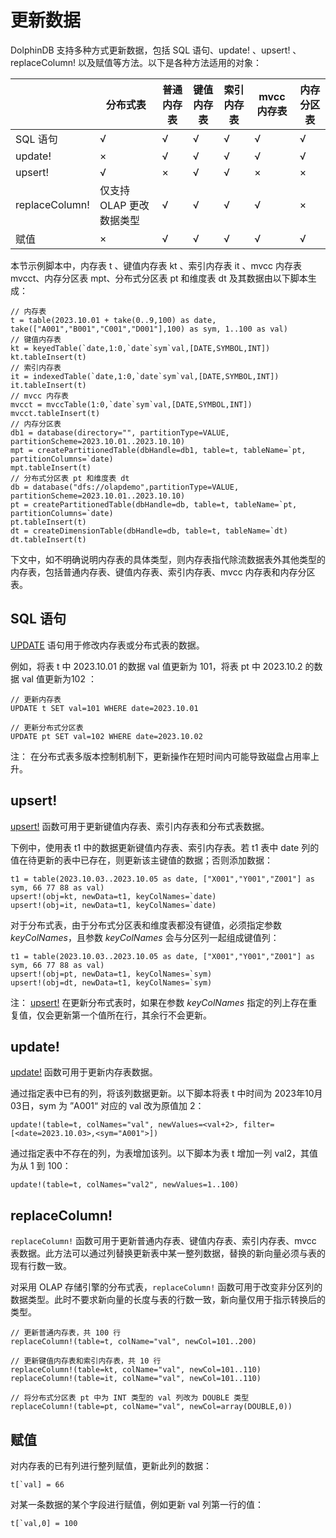 # 更新数据

DolphinDB 支持多种方式更新数据，包括 SQL 语句、update! 、upsert! 、replaceColumn!
以及赋值等方法。以下是各种方法适用的对象：

|  | **分布式表** | **普通内存表** | **键值内存表** | **索引内存表** | **mvcc 内存表** | **内存分区表** |
| --- | --- | --- | --- | --- | --- | --- |
| SQL 语句 | √ | √ | √ | √ | √ | √ |
| update! | × | √ | √ | √ | √ | √ |
| upsert! | √ | × | √ | √ | × | × |
| replaceColumn! | 仅支持 OLAP 更改数据类型 | √ | √ | √ | √ | × |
| 赋值 | × | √ | √ | √ | √ | √ |

本节示例脚本中，内存表 t 、键值内存表 kt 、索引内存表 it 、mvcc 内存表 mvcct、内存分区表 mpt、分布式分区表 pt 和维度表 dt
及其数据由以下脚本生成：

```
// 内存表
t = table(2023.10.01 + take(0..9,100) as date, take(["A001","B001","C001","D001"],100) as sym, 1..100 as val)
// 键值内存表
kt = keyedTable(`date,1:0,`date`sym`val,[DATE,SYMBOL,INT])
kt.tableInsert(t)
// 索引内存表
it = indexedTable(`date,1:0,`date`sym`val,[DATE,SYMBOL,INT])
it.tableInsert(t)
// mvcc 内存表
mvcct = mvccTable(1:0,`date`sym`val,[DATE,SYMBOL,INT])
mvcct.tableInsert(t)
// 内存分区表
db1 = database(directory="", partitionType=VALUE, partitionScheme=2023.10.01..2023.10.10)
mpt = createPartitionedTable(dbHandle=db1, table=t, tableName=`pt, partitionColumns=`date)
mpt.tableInsert(t)
// 分布式分区表 pt 和维度表 dt
db = database("dfs://olapdemo",partitionType=VALUE, partitionScheme=2023.10.01..2023.10.10)
pt = createPartitionedTable(dbHandle=db, table=t, tableName=`pt, partitionColumns=`date)
pt.tableInsert(t)
dt = createDimensionTable(dbHandle=db, table=t, tableName=`dt)
dt.tableInsert(t)
```

下文中，如不明确说明内存表的具体类型，则内存表指代除流数据表外其他类型的内存表，包括普通内存表、键值内存表、索引内存表、mvcc 内存表和内存分区表。

## SQL 语句

[UPDATE](../progr/sql/update.md) 语句用于修改内存表或分布式表的数据。

例如，将表 t 中 2023.10.01 的数据 val 值更新为 101，将表 pt 中 2023.10.2 的数据 val 值更新为102 ：

```
// 更新内存表
UPDATE t SET val=101 WHERE date=2023.10.01

// 更新分布式分区表
UPDATE pt SET val=102 WHERE date=2023.10.02
```

注： 在分布式表多版本控制机制下，更新操作在短时间内可能导致磁盘占用率上升。

## upsert!

[upsert!](../funcs/u/upsert_.md) 函数可用于更新键值内存表、索引内存表和分布式表数据。

下例中，使用表 t1 中的数据更新键值内存表、索引内存表。若 t1 表中 date 列的值在待更新的表中已存在，则更新该主键值的数据；否则添加数据：

```
t1 = table(2023.10.03..2023.10.05 as date, ["X001","Y001","Z001"] as sym, 66 77 88 as val)
upsert!(obj=kt, newData=t1, keyColNames=`date)
upsert!(obj=it, newData=t1, keyColNames=`date)
```

对于分布式表，由于分布式分区表和维度表都没有键值，必须指定参数 *keyColNames*，且参数 *keyColNames*
会与分区列一起组成键值列：

```
t1 = table(2023.10.03..2023.10.05 as date, ["X001","Y001","Z001"] as sym, 66 77 88 as val)
upsert!(obj=pt, newData=t1, keyColNames=`sym)
upsert!(obj=dt, newData=t1, keyColNames=`sym)
```

注： [upsert!](../funcs/u/upsert_.md)
在更新分布式表时，如果在参数 *keyColNames* 指定的列上存在重复值，仅会更新第一个值所在行，其余行不会更新。

## update!

[update!](../funcs/u/update_.md) 函数可用于更新内存表数据。

通过指定表中已有的列，将该列数据更新。以下脚本将表 t 中时间为 2023年10月03日，sym 为 ”A001“ 对应的 val 改为原值加 2：

```
update!(table=t, colNames="val", newValues=<val+2>, filter=[<date=2023.10.03>,<sym="A001">])
```

通过指定表中不存在的列，为表增加该列。以下脚本为表 t 增加一列 val2，其值为从 1 到 100：

```
update!(table=t, colNames="val2", newValues=1..100)
```

## replaceColumn!

`replaceColumn!` 函数可用于更新普通内存表、键值内存表、索引内存表、mvcc
表数据。此方法可以通过列替换更新表中某一整列数据，替换的新向量必须与表的现有行数一致。

对采用 OLAP 存储引擎的分布式表，`replaceColumn!`
函数可用于改变非分区列的数据类型。此时不要求新向量的长度与表的行数一致，新向量仅用于指示转换后的类型。

```
// 更新普通内存表，共 100 行
replaceColumn!(table=t, colName="val", newCol=101..200)

// 更新键值内存表和索引内存表，共 10 行
replaceColumn!(table=kt, colName="val", newCol=101..110)
replaceColumn!(table=it, colName="val", newCol=101..110)

// 将分布式分区表 pt 中为 INT 类型的 val 列改为 DOUBLE 类型
replaceColumn!(table=pt, colName="val", newCol=array(DOUBLE,0))
```

## 赋值

对内存表的已有列进行整列赋值，更新此列的数据：

```
t[`val] = 66
```

对某一条数据的某个字段进行赋值，例如更新 val
列第一行的值：

```
t[`val,0] = 100
```

